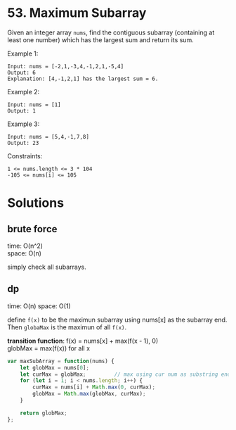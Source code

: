 # 53. Maximum Subarray

Given an integer array `nums`, find the contiguous subarray (containing at least one number) which has the largest sum and return its sum.

Example 1:
```
Input: nums = [-2,1,-3,4,-1,2,1,-5,4]
Output: 6
Explanation: [4,-1,2,1] has the largest sum = 6.
```
Example 2:
```
Input: nums = [1]
Output: 1
```
Example 3:
```
Input: nums = [5,4,-1,7,8]
Output: 23
```

Constraints:
```
1 <= nums.length <= 3 * 104
-105 <= nums[i] <= 105
```

# Solutions
## brute force
time: O(n^2)  
space: O(n)  

simply check all subarrays.

## dp
time: O(n)
space: O(1)

define `f(x)` to be the maximun subarray using nums[x] as the subarray end. Then `globaMax` is the maximun of all `f(x)`.

**transition function**:
f(x) = nums[x] + max(f(x - 1), 0)  
globMax = max(f(x)) for all x

```ts
var maxSubArray = function(nums) {
    let globMax = nums[0];
    let curMax = globMax;         // max using cur num as substring end
    for (let i = 1; i < nums.length; i++) {
        curMax = nums[i] + Math.max(0, curMax);
        globMax = Math.max(globMax, curMax);
    }

    return globMax;
};
```